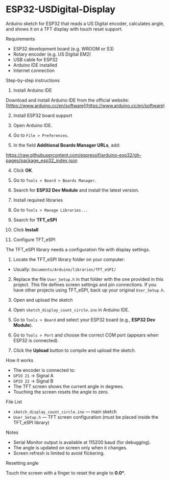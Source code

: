 # ESP32-USDigital-Display
Arduino sketch for ESP32 that reads a US Digital encoder, calculates angle, and shows it on a TFT display with touch reset support.


Requirements

- ESP32 development board (e.g. WROOM or S3)
- Rotary encoder (e.g. US Digital EM2)
- USB cable for ESP32
- Arduino IDE installed
- Internet connection

Step-by-step instructions

1. Install Arduino IDE

Download and install Arduino IDE from the official website:  
[https://www.arduino.cc/en/software](https://www.arduino.cc/en/software)



2. Install ESP32 board support

1. Open Arduino IDE.
2. Go to `File > Preferences`.
3. In the field **Additional Boards Manager URLs**, add:

https://raw.githubusercontent.com/espressif/arduino-esp32/gh-pages/package_esp32_index.json

4. Click **OK**.
5. Go to `Tools > Board > Boards Manager`.
6. Search for **ESP32 Dev Module** and install the latest version.



3. Install required libraries

1. Go to `Tools > Manage Libraries...`
2. Search for **TFT_eSPI**
3. Click **Install**


4. Configure TFT_eSPI

The TFT_eSPI library needs a configuration file with display settings.

1. Locate the TFT_eSPI library folder on your computer:
- Usually: `Documents/Arduino/libraries/TFT_eSPI/`
2. Replace the file `User_Setup.h` in that folder with the one provided in this project.
This file defines screen settings and pin connections.
If you have other projects using TFT_eSPI, back up your original `User_Setup.h`.


5. Open and upload the sketch

1. Open `sketch_display_count_circle.ino` in Arduino IDE.
2. Go to `Tools > Board` and select your ESP32 board (e.g., **ESP32 Dev Module**).
3. Go to `Tools > Port` and choose the correct COM port (appears when ESP32 is connected).
4. Click the **Upload** button to compile and upload the sketch.


How it works

- The encoder is connected to:
- `GPIO 21` → Signal A  
- `GPIO 22` → Signal B  
- The TFT screen shows the current angle in degrees.
- Touching the screen resets the angle to zero.


File List

- `sketch_display_count_circle.ino` — main sketch
- `User_Setup.h` — TFT screen configuration (must be placed inside the TFT_eSPI library)


Notes

- Serial Monitor output is available at 115200 baud (for debugging).
- The angle is updated on screen only when it changes.
- Screen refresh is limited to avoid flickering.


Resetting angle

Touch the screen with a finger to reset the angle to **0.0°**.
